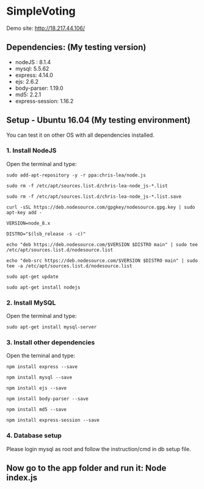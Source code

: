 # SimpleVoting

Demo site:
http://18.217.44.106/

## Dependencies: (My testing version)
- nodeJS : 8.1.4
- mysql: 5.5.62
- express: 4.14.0
- ejs: 2.6.2
- body-parser: 1.19.0
- md5: 2.2.1
- express-session: 1.16.2

## Setup - Ubuntu 16.04 (My testing environment)
You can test it on other OS with all dependencies installed.
### 1. Install NodeJS
Open the terminal and type:

`sudo add-apt-repository -y -r ppa:chris-lea/node.js`

`sudo rm -f /etc/apt/sources.list.d/chris-lea-node_js-*.list`

`sudo rm -f /etc/apt/sources.list.d/chris-lea-node_js-*.list.save`

`curl -sSL https://deb.nodesource.com/gpgkey/nodesource.gpg.key | sudo apt-key add -`

`VERSION=node_8.x`

`DISTRO="$(lsb_release -s -c)" `

`echo "deb https://deb.nodesource.com/$VERSION $DISTRO main" | sudo tee /etc/apt/sources.list.d/nodesource.list`

`echo "deb-src https://deb.nodesource.com/$VERSION $DISTRO main" | sudo tee -a /etc/apt/sources.list.d/nodesource.list`

`sudo apt-get update`
 
`sudo apt-get install nodejs`
 
### 2. Install MySQL
Open the terminal and type:

`sudo apt-get install mysql-server`
### 3. Install other dependencies
Open the terninal and type:

`npm install express --save`

`npm install mysql --save`

`npm install ejs --save` 
 
`npm install body-parser --save`

`npm install md5 --save`

`npm install express-session --save`

### 4. Database setup
Please login mysql as root and follow the instruction/cmd in db setup file.

## Now go to the app folder and run it: Node index.js
